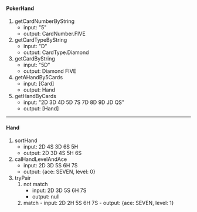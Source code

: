 #### PokerHand
1. getCardNumberByString
    - input: "5"
    - output: CardNumber.FIVE
2. getCardTypeByString
    - input: "D"
    - output: CardType.Diamond
3. getCardByString
    - input: "5D"
    - output: Diamond FIVE
4. getAHandBy5Cards
    - input: [Card]
    - output: Hand
5. getHandByCards
    - input: "2D 3D 4D 5D 7S 7D 8D 9D JD QS"
    - output: [Hand]
 ---
#### Hand
1. sortHand
    - input: 2D 4S 3D 6S 5H
    - output: 2D 3D 4S 5H 6S
2. calHandLevelAndAce
    - input: 2D 3D 5S 6H 7S
    - output: {ace: SEVEN, level: 0}
2. tryPair
    1. not match
        - input: 2D 3D 5S 6H 7S
        - output: null
    2. match
            - input: 2D 2H 5S 6H 7S
            - output: {ace: SEVEN, level: 1}